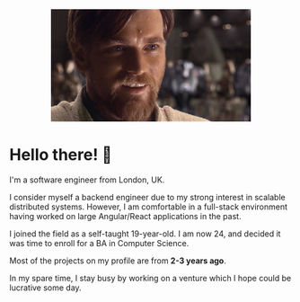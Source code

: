 <div align="center">
    <img alt="banner" src="./assets/hello-there.png" height="200"/>
</div>

# Hello there! 👋

I'm a software engineer from London, UK. 

I consider myself a backend engineer due to my strong interest in scalable distributed systems.
However, I am comfortable in a full-stack environment having worked on large Angular/React applications in the past.

I joined the field as a self-taught 19-year-old. I am now 24, and decided it was time to enroll for a BA in Computer Science.

Most of the projects on my profile are from **2-3 years ago**.

In my spare time, I stay busy by working on a venture which I hope could be lucrative some day. 
